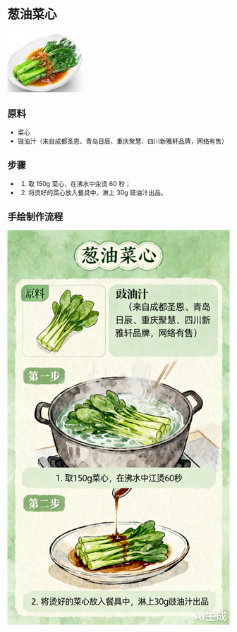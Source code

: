 # 葱油菜心

![葱油菜心](../images/葱油菜心.jpg)


## 原料
- 菜心
- 豉油汁（来自成都圣恩、青岛日辰、重庆聚慧、四川新雅轩品牌，网络有售）

## 步骤
- 1. 取 150g 菜心，在沸水中汆烫 60 秒；
- 2. 将烫好的菜心放入餐具中，淋上 30g 豉油汁出品。


## 手绘制作流程

![手绘制作流程](../images/烫菜/葱油菜心.jpg)
